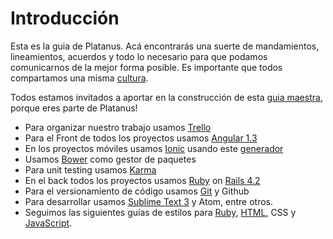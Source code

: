 # Introducción

Esta es la guia de Platanus. Acá encontrarás una suerte de mandamientos, lineamientos, acuerdos y todo lo necesario para que podamos comunicarnos de la mejor forma posible. Es importante que todos compartamos una misma [cultura](/cultura/README.md).

Todos estamos invitados a aportar en la construcción de esta [guia maestra](https://github.com/platanus/la-guia), porque eres parte de Platanus!

* Para organizar nuestro trabajo usamos [Trello](/tools/trello.md)
* Para el Front de todos los proyectos usamos [Angular 1.3](/code/angular.md)
* En los proyectos móviles usamos [Ionic](/code/ionic.md) usando este [generador](https://github.com/platanus/generator-platanus-ionic)
* Usamos [Bower](/tools/bower.md) como gestor de paquetes
* Para unit testing usamos [Karma](/testing/karma.md)
* En el back todos los proyectos usamos [Ruby](/code/ruby.md) on [Rails 4.2](/code/rails.md)
* Para el versionamiento de código usamos [Git](/tools/git.md) y Github
* Para desarrollar usamos [Sublime Text 3](/tools/sublime.md) y Atom, entre otros.
* Seguimos las siguientes guías de estilos para [Ruby](/code/style.md), [HTML](/code/html.md), CSS y [JavaScript](/code/style.md).

